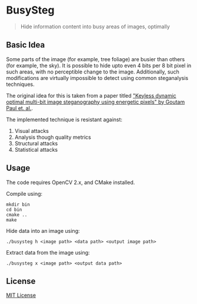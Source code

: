 # BusySteg

> Hide information content into busy areas of images, optimally

## Basic Idea

Some parts of the image (for example, tree foliage) are busier than
others (for example, the sky). It is possible to hide upto even 4 bits
per 8 bit pixel in such areas, with no perceptible change to the
image. Additionally, such modifications are virtually impossible to
detect using common steganalysis techniques.

The original idea for this is taken from a paper
titled ["Keyless dynamic optimal multi-bit image steganography using
energetic pixels" by Goutam Paul et. al.](https://link.springer.com/article/10.1007/s11042-016-3319-0).

The implemented technique is resistant against:

1. Visual attacks
2. Analysis though quality metrics
3. Structural attacks
4. Statistical attacks

## Usage

The code requires OpenCV 2.x, and CMake installed.

Compile using:

```
mkdir bin
cd bin
cmake ..
make
```

Hide data into an image using:

```
./busysteg h <image path> <data path> <output image path>
```

Extract data from the image using:

```
./busysteg x <image path> <output data path>
```

## License

[MIT License](https://jay.mit-license.org/2017)

